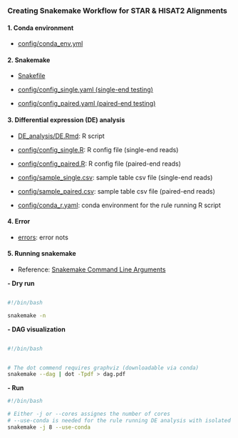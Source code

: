 ### Creating Snakemake Workflow for STAR & HISAT2 Alignments 

#### 1. Conda environment

- [config/conda_env.yml](https://github.com/Mira0507/snakemake_alignment/blob/master/config/conda_env.yml)

#### 2. Snakemake 

- [Snakefile](https://github.com/Mira0507/snakemake_alignment)

- [config/config_single.yaml (single-end testing)](https://github.com/Mira0507/snakemake_alignment/blob/master/config/config_single.yaml)

- [config/config_paired.yaml (paired-end testing)](https://github.com/Mira0507/snakemake_alignment/blob/master/config/config_paired.yaml)

#### 3. Differential expression (DE) analysis

- [DE_analysis/DE.Rmd](): R script

- [config/config_single.R](): R config file (single-end reads)

- [config/config_paired.R](): R config file (paired-end reads)

- [config/sample_single.csv](): sample table csv file (single-end reads)

- [config/sample_paired.csv](): sample table csv file (paired-end reads)

- [config/conda_r.yaml](): conda environment for the rule running R script

#### 4. Error 

- [errors](https://github.com/Mira0507/snakemake_alignment/tree/master/errors): error nots 


#### 5. Running snakemake

- Reference: [Snakemake Command Line Arguments](https://snakemake.readthedocs.io/en/stable/executing/cli.html)

**- Dry run**


```bash

#!/bin/bash

snakemake -n

```


**- DAG visualization**

```bash

#!/bin/bash


# The dot commend requires graphviz (downloadable via conda)
snakemake --dag | dot -Tpdf > dag.pdf

```


**- Run**

```bash
#!/bin/bash

# Either -j or --cores assignes the number of cores
# --use-conda is needed for the rule running DE analysis with isolated conda env
snakemake -j 8 --use-conda

```
